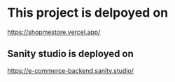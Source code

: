 # This project is delpoyed on 

https://shopmestore.vercel.app/

## Sanity studio is deployed on 

https://e-commerce-backend.sanity.studio/
